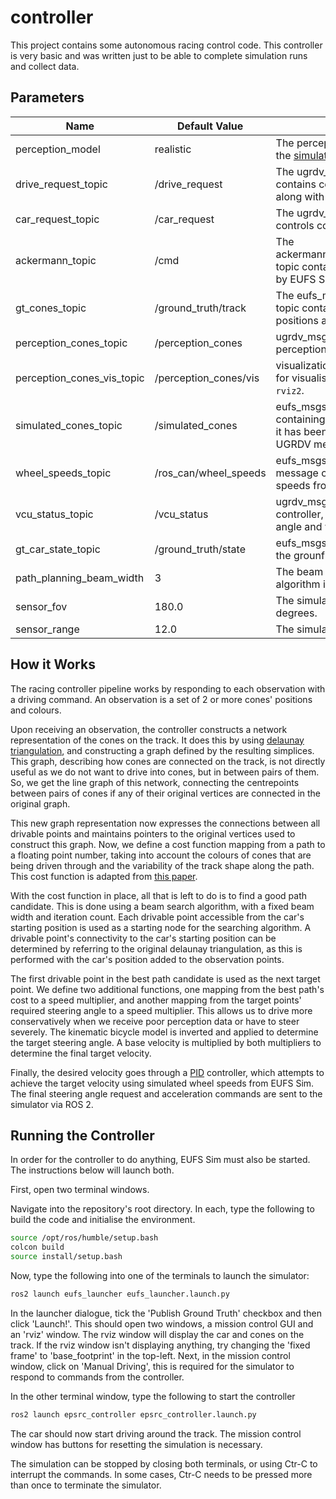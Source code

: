# controller

This project contains some autonomous racing control code. This controller is very basic and was written just to be able to complete simulation runs and collect data.

## Parameters

| Name | Default Value | Description |
| - | - | - |
| perception_model | realistic | The perception model profile passed on to the [simulated perception node](./sim-data-collection.md). |
| drive_request_topic | /drive_request | The ugrdv_msgs/DriveRequest topic which contains controller-issued drive commands along with metadata. |
| car_request_topic | /car_request | The ugrdv_msgs/CarRequest topic. Pre-PID controls containing target velocities. |
| ackermann_topic | /cmd | The ackermann_msgs/AckermannDriveStamped topic containing the command consumed by EUFS Sim. |
| gt_cones_topic | /ground_truth/track | The eufs_msgs/ConeArrayWithCovariance topic containing the ground truth cone positions and colours in the global frame. |
| perception_cones_topic | /perception_cones | ugrdv_msgs/Cone3dArray simulated perception cones. |
| perception_cones_vis_topic | /perception_cones/vis | visualization_msgs/MarkerArray message for visualising simulated perception in `rviz2`. |
| simulated_cones_topic | /simulated_cones | eufs_msgs/ConeArrayWithCovariance topic containing the simulated perception before it has been converted to the equivalent UGRDV message. |
| wheel_speeds_topic | /ros_can/wheel_speeds | eufs_msgs/WheelSpeedsStamped message containing the simulated wheel speeds from EUFS sim. |
| vcu_status_topic | /vcu_status | ugrdv_msgs/VCUStatus published by the controller, containing the current steering angle and wheel speeds. |
| gt_car_state_topic | /ground_truth/state | eufs_msgs/CarState message containing the grounf truth pose of the car. |
| path_planning_beam_width | 3 | The beam width for the beam search algorithm in the path planning pipeline. |
| sensor_fov | 180.0 | The simulated perception field-of-view, in degrees. |
| sensor_range | 12.0 | The simulated perception range, in metres. |

## How it Works

The racing controller pipeline works by responding to each observation with a driving command. An observation is a set of 2 or more cones' positions and colours.

Upon receiving an observation, the controller constructs a network representation of the cones on the track. It does this by using [delaunay triangulation](https://en.wikipedia.org/wiki/Delaunay_triangulation), and constructing a graph defined by the resulting simplices. This graph, describing how cones are connected on the track, is not directly useful as we do not want to drive into cones, but in between pairs of them. So, we get the line graph of this network, connecting the centrepoints between pairs of cones if any of their original vertices are connected in the original graph.

This new graph representation now expresses the connections between all drivable points and maintains pointers to the original vertices used to construct this graph. Now, we define a cost function mapping from a path to a floating point number, taking into account the colours of cones that are being driven through and the variability of the track shape along the path. This cost function is adapted from [this paper](https://arxiv.org/abs/1905.05150). 

With the cost function in place, all that is left to do is to find a good path candidate. This is done using a beam search algorithm, with a fixed beam width and iteration count. Each drivable point accessible from the car's starting position is used as a starting node for the searching algorithm. A drivable point's connectivity to the car's starting position can be determined by referring to the original delaunay triangulation, as this is performed with the car's position added to the observation points.

The first drivable point in the best path candidate is used as the next target point. We define two additional functions, one mapping from the best path's cost to a speed multiplier, and another mapping from the target points' required steering angle to a speed multiplier. This allows us to drive more conservatively when we receive poor perception data or have to steer severely. The kinematic bicycle model is inverted and applied to determine the target steering angle. A base velocity is multiplied by both multipliers to determine the final target velocity.

Finally, the desired velocity goes through a [PID](https://en.wikipedia.org/wiki/Proportional%E2%80%93integral%E2%80%93derivative_controller) controller, which attempts to achieve the target velocity using simulated wheel speeds from EUFS Sim. The final steering angle request and acceleration commands are sent to the simulator via ROS 2.

## Running the Controller

In order for the controller to do anything, EUFS Sim must also be started. The instructions below will launch both.

First, open two terminal windows.

Navigate into the repository's root directory. In each, type the following to build the code and initialise the environment.

```bash
source /opt/ros/humble/setup.bash
colcon build
source install/setup.bash
```

Now, type the following into one of the terminals to launch the simulator:

```bash
ros2 launch eufs_launcher eufs_launcher.launch.py
```

In the launcher dialogue, tick the 'Publish Ground Truth' checkbox and then click 'Launch!'. This should open two windows, a mission control GUI and an 'rviz' window. The rviz window will display the car and cones on the track. If the rviz window isn't displaying anything, try changing the 'fixed frame' to 'base_footprint' in the top-left. Next, in the mission control window, click on 'Manual Driving', this is required for the simulator to respond to commands from the controller.

In the other terminal window, type the following to start the controller

```bash
ros2 launch epsrc_controller epsrc_controller.launch.py
```

The car should now start driving around the track. The mission control window has buttons for resetting the simulation is necessary.

The simulation can be stopped by closing both terminals, or using Ctr-C to interrupt the commands. In some cases, Ctr-C needs to be pressed more than once to terminate the simulator.
